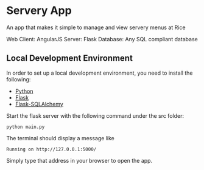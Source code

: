 Servery App
===========
An app that makes it simple to manage and view servery menus at Rice

Web Client: AngularJS
Server: Flask
Database: Any SQL compliant database

Local Development Environment
-----------------------------
In order to set up a local development environment, you need to install the following:
* [Python](http://www.python.org/getit/)
* [Flask](http://flask.pocoo.org/docs/installation/)
* [Flask-SQLAlchemy](http://pythonhosted.org/Flask-SQLAlchemy/)

Start the flask server with the following command under the src folder:

    python main.py

The terminal should display a message like

    Running on http://127.0.0.1:5000/

Simply type that address in your browser to open the app.
